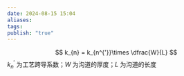 ```yaml
---
date: 2024-08-15 15:04
aliases: 
tags: 
publish: "true"
---
```

$$
k_{n} = k_{n^{'}}\times \dfrac{W}{L}
$$
$k_{n}^{'}$ 为工艺跨导系数；$W$ 为沟道的厚度；$L$ 为沟道的长度